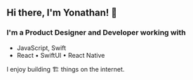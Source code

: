 ## Hi there, I'm Yonathan! 👋

### I'm a Product Designer and Developer working with

- JavaScript, Swift
- React • SwiftUI • React Native

I enjoy building 🏗️ things on the internet.